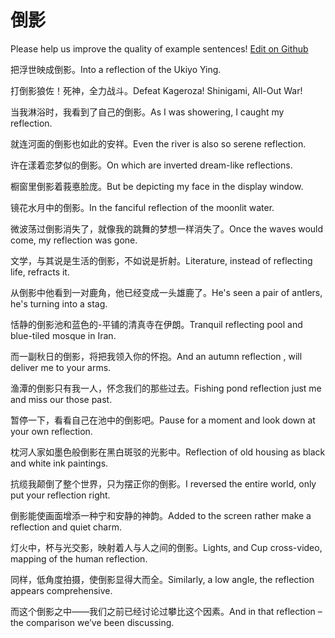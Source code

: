 # 倒影

Please help us improve the quality of example sentences! [Edit on Github](https://github.com/jiyushe/jiyu-example-sentence-source/blob/main/chinese/daoying.md)

<p><span class="chinese">把浮世映成倒影。</span><span class="english">Into a reflection of the Ukiyo Ying.</span></p>

<p><span class="chinese">打倒影狼佐！死神，全力战斗。</span><span class="english">Defeat Kageroza! Shinigami, All-Out War!</span></p>

<p><span class="chinese">当我淋浴时，我看到了自己的倒影。</span><span class="english">As I was showering, I caught my reflection.</span></p>

<p><span class="chinese">就连河面的倒影也如此的安祥。</span><span class="english">Even the river is also so serene reflection.</span></p>

<p><span class="chinese">许在漾着恋梦似的倒影。</span><span class="english">On which are inverted dream-like reflections.</span></p>

<p><span class="chinese">橱窗里倒影着莪悳脸庞。</span><span class="english">But be depicting my face in the display window.</span></p>

<p><span class="chinese">镜花水月中的倒影。</span><span class="english">In the fanciful reflection of the moonlit water.</span></p>

<p><span class="chinese">微波荡过倒影消失了，就像我的跳舞的梦想一样消失了。</span><span class="english">Once the waves would come, my reflection was gone.</span></p>

<p><span class="chinese">文学，与其说是生活的倒影，不如说是折射。</span><span class="english">Literature, instead of reflecting life, refracts it.</span></p>

<p><span class="chinese">从倒影中他看到一对鹿角，他已经变成一头雄鹿了。</span><span class="english">He's seen a pair of antlers, he's turning into a stag.</span></p>

<p><span class="chinese">恬静的倒影池和蓝色的-平铺的清真寺在伊朗。</span><span class="english">Tranquil reflecting pool and blue-tiled mosque in Iran.</span></p>

<p><span class="chinese">而一副秋日的倒影，将把我领入你的怀抱。</span><span class="english">And an autumn reflection , will deliver me to your arms.</span></p>

<p><span class="chinese">渔潭的倒影只有我一人，怀念我们的那些过去。</span><span class="english">Fishing pond reflection just me and miss our those past.</span></p>

<p><span class="chinese">暂停一下，看看自己在池中的倒影吧。</span><span class="english">Pause for a moment and look down at your own reflection.</span></p>

<p><span class="chinese">枕河人家如墨色般倒影在黑白斑驳的光影中。</span><span class="english">Reflection of old housing as black and white ink paintings.</span></p>

<p><span class="chinese">抗缆我颠倒了整个世界，只为摆正你的倒影。</span><span class="english">I reversed the entire world, only put your reflection right.</span></p>

<p><span class="chinese">倒影能使画面增添一种宁和安静的神韵。</span><span class="english">Added to the screen rather make a reflection and quiet charm.</span></p>

<p><span class="chinese">灯火中，杯与光交影，映射着人与人之间的倒影。</span><span class="english">Lights, and Cup cross-video, mapping of the human reflection.</span></p>

<p><span class="chinese">同样，低角度拍摄，使倒影显得大而全。</span><span class="english">Similarly, a low angle, the reflection appears comprehensive.</span></p>

<p><span class="chinese">而这个倒影之中——我们之前已经讨论过攀比这个因素。</span><span class="english">And in that reflection – the comparison we’ve been discussing.</span></p>

